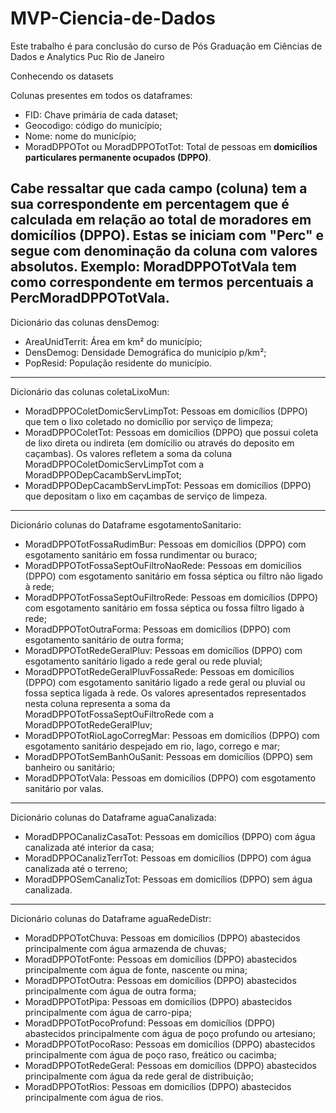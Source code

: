 # MVP-Ciencia-de-Dados
Este trabalho é para conclusão do curso de Pós Graduação em Ciências de Dados e Analytics Puc Rio de Janeiro 

Conhecendo os datasets

Colunas presentes em todos os dataframes:

* FID:  Chave primária de cada dataset;
* Geocodigo: código do município;
* Nome: nome do município;
* MoradDPPOTot ou MoradDPPOTotTot: Total de pessoas em **domicílios particulares permanente ocupados (DPPO)**.

Cabe ressaltar que cada campo (coluna) tem a sua correspondente em percentagem que é calculada em relação ao total de moradores em domicílios (DPPO). Estas se iniciam com "Perc" e segue com denominação da coluna com valores absolutos. Exemplo: MoradDPPOTotVala tem como correspondente em termos percentuais a PercMoradDPPOTotVala.
---
Dicionário das colunas densDemog:

* AreaUnidTerrit: Área em km² do município;
* DensDemog: Densidade Demográfica do município p/km²;
* PopResid: População residente do município.
---
Dicionário das colunas coletaLixoMun:

* MoradDPPOColetDomicServLimpTot: Pessoas em domicílios (DPPO) que tem o lixo coletado no domicílio por serviço de limpeza;
* MoradDPPOColetTot: Pessoas em domicílios (DPPO) que possui coleta de lixo direta ou indireta (em domícilio ou através do deposito em caçambas). Os valores refletem a soma da coluna MoradDPPOColetDomicServLimpTot com a MoradDPPODepCacambServLimpTot;
* MoradDPPODepCacambServLimpTot: Pessoas em domicílios (DPPO) que depositam o lixo em caçambas de serviço de limpeza.
---
Dicionário colunas do Dataframe esgotamentoSanitario:

* MoradDPPOTotFossaRudimBur: Pessoas em domicílios (DPPO) com esgotamento sanitário em fossa rundimentar ou buraco;
* MoradDPPOTotFossaSeptOuFiltroNaoRede: Pessoas em domicílios (DPPO) com esgotamento sanitário em fossa séptica ou filtro não ligado à rede;
* MoradDPPOTotFossaSeptOuFiltroRede: Pessoas em domicílios (DPPO) com esgotamento sanitário em fossa séptica ou fossa filtro ligado à rede;
* MoradDPPOTotOutraForma: Pessoas em domicílios (DPPO) com esgotamento sanitário de outra forma;
* MoradDPPOTotRedeGeralPluv: Pessoas em domicílios (DPPO) com esgotamento sanitário ligado a rede geral ou rede pluvial;
* MoradDPPOTotRedeGeralPluvFossaRede: Pessoas em domicílios (DPPO) com esgotamento sanitário ligado a rede geral ou pluvial ou fossa septica ligada à rede. Os valores apresentados representados nesta coluna representa a soma da MoradDPPOTotFossaSeptOuFiltroRede com a MoradDPPOTotRedeGeralPluv;
* MoradDPPOTotRioLagoCorregMar: Pessoas em domicílios (DPPO) com esgotamento sanitário despejado em rio, lago, corrego e mar;
* MoradDPPOTotSemBanhOuSanit: Pessoas em domicílios (DPPO) sem banheiro ou sanitário;
* MoradDPPOTotVala: Pessoas em domicílios (DPPO) com esgotamento sanitário por valas.
---
Dicionário colunas do Dataframe aguaCanalizada:

* MoradDPPOCanalizCasaTot: Pessoas em domicílios (DPPO) com água canalizada até interior da casa;
* MoradDPPOCanalizTerrTot: Pessoas em domicílios (DPPO) com água canalizada até o terreno;
* MoradDPPOSemCanalizTot: Pessoas em domicílios (DPPO) sem água canalizada.
---
Dicionário colunas do Dataframe aguaRedeDistr:

* MoradDPPOTotChuva: Pessoas em domicílios (DPPO) abastecidos principalmente com água armazenda de chuvas;
* MoradDPPOTotFonte: Pessoas em domicílios (DPPO) abastecidos principalmente com água de fonte, nascente ou mina;
* MoradDPPOTotOutra: Pessoas em domicílios (DPPO) abastecidos principalmente com água de outra forma;
* MoradDPPOTotPipa: Pessoas em domicílios (DPPO) abastecidos principalmente com água de carro-pipa;
* MoradDPPOTotPocoProfund: Pessoas em domicílios (DPPO) abastecidos principalmente com água de poço profundo ou artesiano;
* MoradDPPOTotPocoRaso: Pessoas em domicílios (DPPO) abastecidos principalmente com água de poço raso, freático ou cacimba;
* MoradDPPOTotRedeGeral: Pessoas em domicílios (DPPO) abastecidos principalmente com água da rede geral de distribuição;
* MoradDPPOTotRios: Pessoas em domicílios (DPPO) abastecidos principalmente com água de rios.

